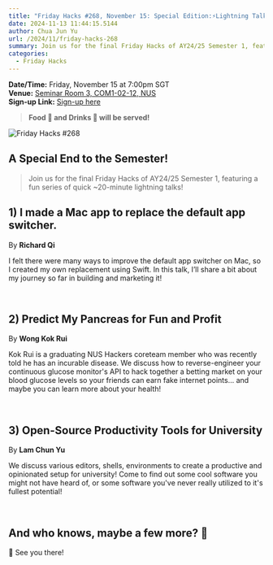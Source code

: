 ```yaml
---
title: "Friday Hacks #268, November 15: Special Edition:⚡Lightning Talks!⚡"
date: 2024-11-13 11:44:15.5144
author: Chua Jun Yu
url: /2024/11/friday-hacks-268
summary: Join us for the final Friday Hacks of AY24/25 Semester 1, featuring a fun series of quick ~20-minute lightning talks!
categories:
  - Friday Hacks
---
```


**Date/Time:** Friday, November 15 at 7:00pm SGT<br />
**Venue:** <a href="https://maps.app.goo.gl/AfQPqS11RgqwVaKE9">Seminar Room 3, COM1-02-12, NUS</a><br />
**Sign-up Link:** [Sign-up here](https://hckr.cc/fh-268-signup)<br />

> **Food 🍕 and Drinks 🧋 will be served!**

<img src="/img/2024/fh/268.jpg" alt="Friday Hacks #268" /><br />


## A Special End to the Semester!

> Join us for the final Friday Hacks of AY24/25 Semester 1, featuring a fun series of quick ~20-minute lightning talks!

## 1) I made a Mac app to replace the default app switcher.
By **Richard Qi**

I felt there were many ways to improve the default app switcher on Mac, so I created my own replacement using Swift. In this talk, I’ll share a bit about my journey so far in building and marketing it!

<br />

## 2) Predict My Pancreas for Fun and Profit
By **Wong Kok Rui**

Kok Rui is a graduating NUS Hackers coreteam member who was recently told he has an incurable disease. We discuss how to reverse-engineer your continuous glucose monitor's API to hack together a betting market on your blood glucose levels so your friends can earn fake internet points... and maybe you can learn more about your health!

<br />

## 3) Open-Source Productivity Tools for University
By **Lam Chun Yu**

We discuss various editors, shells, environments to create a productive and opinionated setup for university! Come to find out some cool software you might not have heard of, or some software you've never really utilized to it's fullest potential!

<br />

## And who knows, maybe a few more? 👀

👋 See you there!

